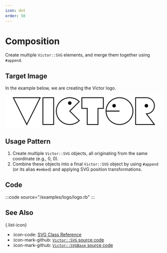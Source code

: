 ```yaml
---
icon: dot
order: 50
---
```


# Composition

Create multiple `Victor::SVG` elements, and merge them together using `#append`.


## Target Image

In the example below, we are creating the Victor logo.

![](/examples/logo/logo.svg)

## Usage Pattern

1. Create multiple `Victor::SVG` objects, all originating from the same coordinate
   (e.g., 0, 0).
2. Combine these objects into a final `Victor::SVG` object by using `#append`
   (or its alias `#embed`) and applying SVG position transformations.

## Code

:::code source="/examples/logo/logo.rb" :::


## See Also

{.list-icon}
- :icon-code: [SVG Class Reference](/class-reference/svg)
- :icon-mark-github: [`Victor::SVG` source code](https://github.com/DannyBen/victor/blob/master/lib/victor/svg.rb)
- :icon-mark-github: [`Victor::SVGBase` source code](https://github.com/DannyBen/victor/blob/master/lib/victor/svg_base.rb)
